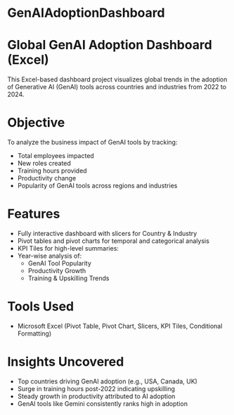 # GenAIAdoptionDashboard

# Global GenAI Adoption Dashboard (Excel)

This Excel-based dashboard project visualizes global trends in the adoption of Generative AI (GenAI) tools across countries and industries from 2022 to 2024.

# Objective
To analyze the business impact of GenAI tools by tracking:
- Total employees impacted
- New roles created
- Training hours provided
- Productivity change
- Popularity of GenAI tools across regions and industries

# Features
- Fully interactive dashboard with slicers for Country & Industry
- Pivot tables and pivot charts for temporal and categorical analysis
- KPI Tiles for high-level summaries:
- Year-wise analysis of:
  - GenAI Tool Popularity
  - Productivity Growth
  - Training & Upskilling Trends

# Tools Used
- Microsoft Excel (Pivot Table, Pivot Chart, Slicers, KPI Tiles, Conditional Formatting)

# Insights Uncovered
- Top countries driving GenAI adoption (e.g., USA, Canada, UK)
- Surge in training hours post-2022 indicating upskilling
- Steady growth in productivity attributed to AI adoption
- GenAI tools like Gemini consistently ranks high in adoption

